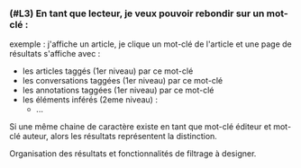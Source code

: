 ### (#L3) En tant que lecteur, je veux pouvoir rebondir sur un mot-clé :

exemple : j'affiche un article, je clique un mot-clé de l'article et une page de résultats s'affiche avec :

* les articles taggés (1er niveau) par ce mot-clé
* les conversations taggées (1er niveau) par ce mot-clé
* les annotations taggées (1er niveau) par ce mot-clé
* les éléments inférés (2eme niveau) :
  - ...

Si une même chaine de caractère existe en tant que mot-clé éditeur et mot-clé auteur, alors les résultats représentent la distinction.

Organisation des résultats et fonctionnalités de filtrage à designer.
